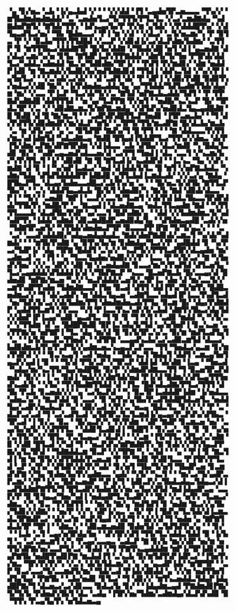 ▝▄▝▊▞▅▃▝▃▙▝▐▞▄▃▙▟▝▞▝▝▝▞▞▟▟▝▐▜▝▃▄▟▅▜▛▃▅▃▃▃▝▜▚▞▞▝▆▜▙▟▆▟▅▟▆▟▟▞▝▃▝▃▅▟▅▜▃▞▜▞▜▜▜▞▛▜▃▜▃▝▞▃▞▃▆▟▇▟▄▝▚▟▇▟▅▛▇▜▞▝▇▜▟▞▜▜▚▝▐▟▚▃▄▞▙▞▛▝▛▞▆▝▄▜▟▞▝▞▛▟▟▟█▜▚▞▝▞▟▜▄▃▟▜▃▞▅▞▝▜▙▝█▟▅▃▃▞▝▛▐▝▆▝▞▟▝▝▞▟▃▞▝▃▜▞▅▃▆▞▚▝▛▝▉▜▃▝▛▝▞▝▉▃▙▞▜▜▚▜▜▟█▟▝▞▃▃▛▝▞▟▊▟▐▞▃▞▟▃▛▟▆▞▙▟▆▞▝▃▜▜▛▝▊▝▆▜▜▜▙▃▞▟▟▟▇▜▛▝█▞▙▞▟▟▇▝▞▜▙▟▞▟█▝▅▜▝▟▐▝▄▃▅▟▇▝▟▞▟▃▞▃▆▞▚▞▅▝▊▜▄▝▇▜▟▛▐▃▛▞▛▛▇▟▟▞▝▟▆▜▞▜▞▜▅▝▛▜▛▟▞▟▟▜▃▞▚▟▟▃▚▟▅▟▟▝▇▃▚▞▜▟▉▟▆▞▜▛▐▞▝▝▛▟▜▝▛▞▆▟▊▞▝▟▆▝▅▟▟▛▐▟▊▝▆▝▇▃▆▟▞▞▙▟▉▞▙▞▅▟▜▟▇▟▊▟▝▜▜▟▐▝▟▟▚▃▜▟▝▞▚▞▞▛▐▝▄▜▅▜▃▞▝▝▞▃▚▟▞▃▞▟▞▝▝▟▝▃▟▜▝▟▞▝▛▝▟▛▐▝▞▟▉▞▛▟█▝▉▟▉▜▚▞▅▟▃▞▞▟█▝▇▞▚▝▐▞▛▟▅▟▅▃▟▟▄▜▄▝▄▞▜▜▟▟▞▜▟▜▃▟▆▜▜▟▞▟▄▞▆▝▆▞▝▞▃▃▝▛▐▃▛▝▜▃▞▟▞▜▞▞▃▝▇▜▟▝▅▛▇▃▙▃▟▟▞▜▟▜▝▝▛▝▛▛▇▟▚▟▇▟█▝▟▟▜▜▜▟▝▝▅▝▄▞▜▃▛▛▇▝▛▞▅▜▝▝▅▟█▞▚▃▚▃▛▝█▞▝▜▛▟▃▜▛▝▞▃▝▞▝▟▉▟▇▃▆▃▜▞▆▛▇▃▆▟▄▝▞▟▜▟▚▞▅▟▉▟▃▜▄▃▄▟█▟▇▝█▝▉▟█▝▟▝█▝▇▞▆▃▜▝▝▝▃▟▛▟▛▟█▜▜▃▛▜▅▟▊▝▐▜▛▃▅▃▙▞▝▝▜▝▟▞▛▟▜▜▞▟▉▟▆▟▛▞▆▞▟▃▛▝▆▜▞▝▃▜▛▜▞▜▜▞▆▃▟▛▇▝█▞▟▃▙▞▆▃▙▝▃▝▆▝▟▜▞▃▞▝▄▝▃▝▉▜▟▜▛▝▇▟▚▞▜▝█▝▛▜▝▝▝▝▇▝▟▟▃▃▃▜▚▜▜▞▆▃▚▟▐▟▆▜▟▝▚▟▃▟▇▃▄▝▇▟█▝█▜▄▟▐▜▟▟▛▜▃▞▜▜▚▞▞▟▅▃▝▟▞▛▐▜▞▟▆▞▃▛▇▞▟▛▇▜▛▟▆▝▞▟▐▟▃▃▝▃▙▝▟▜▙▞▝▟▃▞▆▟▊▝▚▝█▟▄▜▃▟▊▝▉▞▚▝▚▟▛▃▄▃▅▟▚▟▃▃▅▞▟▝▃▞▛▜▝▜▅▟▐▝▟▃▝▃▃▜▝▞▚▃▆▞▙▞▚▜▚▜▜▃▜▝▐▞▝▟▉▟▊▝▇▝█▝▇▜▃▟▐▞▚▃▟▟▛▟▝▝▐▃▚▃▝▜▄▝▞▟▚▝▆▟▇▝▟▝▊▝▐▝▚▞▅▛▐▃▟▃▞▝▅▟▝▟▐▟▟▞▙▜▃▝█▝▆▜▝▞▅▛▇▃▙▟▃▝▚▟▆▞▜▟▄▝▟▜▟▜▟▟▟▟▛▛▐▟█▟█▝▄▜▜▃▙▟▐▃▆▟▃▟▞▝▞▞▃▞▄▝▇▟▄▝█▜▙▃▛▜▃▝▟▃▄▞▙▟▅▃▃▟█▃▞▃▙▜▚▞▅▝▃▝▝▝█▞▅▃▜▞▟▜▙▝▇▜▜▃▛▜▙▞▚▝▝▃▚▝▟▟▟▜▄▃▟▃▙▝█▞▙▜▝▟▅▟▉▞▚▝▇▞▙▝▇▟▝▟▉▟▞▟▃▃▝▛▐▝▝▜▞▞▝▃▅▟▊▝▇▛▐▝▃▃▛▞▃▃▜▞▜▃▅▜▝▞▟▞▛▟▐▟▃▜▙▃▃▜▛▟▛▟▟▞▜▜▙▜▚▝▆▟█▞▛▝▃▝▇▃▄▟▐▝▟▃▅▟▇▃▄▝▅▟▃▜▜▃▄▟▆▝▇▟▝▝▚▜▜▜▜▃▃▃▙▝▟▃▟▜▙▞▛▟▛▝▄▞▃▃▜▝█▟▚▟▇▞▄▝▝▟▟▝▞▞▙▟▆▟▆▃▜▞▚▟▚▟▛▜▚▝▐▟▟▞▚▟▆▟▝▟▊▃▆▟█▟▛▃▅▟▉▟▄▜▄▝▝▟▜▟▅▃▄▟█▝▃▟▞▞▅▝▜▟▇▜▛▃▅▜▞▝▚▜▜▟▞▟▅▟▅▃▛▜▛▝▉▃▃▃▛▛▐▛▇▝▜▞▜▞▄▃▚▝▝▝▃▝▃▞▝▃▃▟▚▟▟▟▉▞▚▟▄▃▅▟▄▟▄▟▃▝▇▟▞▟▅▛▇▟▊▟▞▃▆▃▜▝▚▞▟▞▚▟▆▟▞▝▝▝▆▜▙▜▚▟▇▝▄▝▉▜▚▞▙▞▆▝▊▟▆▟▄▞▜▃▞▞▛▝▄▟█▟▟▝▊▝▚▞▛▃▞▜▟▛▐▞▝▟▄▝▜▛▇▝█▟▟▜▝▃▚▞▞▝▚▃▛▜▞▞▛▜▜▃▟▜▛▞▟▃▄▟▅▝▆▞▃▟▆▃▟▝▃▝▐▜▝▝▄▝▜▃▃▜▄▟▅▞▅▟▉▞▞▞▛▝▐▃▃▝▛▝▚▜▞▃▞▝▇▝▚▜▅▟▚▜▅▞▝▞▞▃▝▟▛▞▝▟█▝▇▝▞▃▅▟▄▟▇▝▊▃▃▞▆▞▚▜▚▟▜▟▝▟▜▃▅▜▄▝▜▃▞▃▄▟▟▟▞▟▜▟▟▟▐▞▟▝▞▜▙▛▇▃▛▝▚▃▃▝█▃▅▛▇▃▙▝█▞▃▃▄▞▟▝█▟▅▟▊▝▆▛▇▞▆▃▅▝▚▞▞▝▅▃▛▟▟▟▞▃▅▜▞▃▜▛▐▃▝▟▅▝▟▝▆▞▃▃▜▞▞▃▆▜▚▟▛▜▚▟▅▝▜▟▆▟▇▃▃▛▐▜▅▝▉▃▟▝▟▜▜▝▟▟▐▜▚▞▜▞▆▜▚▝█▟█▃▅▟▆▃▞▞▝▜▝▟▞▃▟▟▚▝▆▝▟▟▃▜▄▃▅▝▃▟▇▜▃▃▚▟▄▟▐▛▐▃▃▜▚▟▜▃▟▝▅▞▜▟▚▜▞▃▞▞▟▞▙▟▆▞▛▜▝▟▅▟▆▟▅▃▟▞▛▜▄▝▉▃▆▝█▞▝▟▄▞▛▟▇▟▛▝▄▟▟▜▜▃▆▜▝▞▛▃▃▝▚▜▝▛▐▃▃▜▚▃▚▟▚▜▞▃▙▟▝▟▇▜▚▜▙▃▞▟▄▜▟▞▞▟▅▛▐▛▐▃▄▞▚▟▉▝▄▃▟▜▃▝▜▝▊▝▊▝▜▝▚▜▝▝▃▟▉▝▆▟▟▝▚▝▚▜▞▃▞▝▞▜▜▟▆▝▟▝▃▝█▟█▛▇▟▉▝▉▛▐▃▚▟▄▜▞▜▟▝▄▞▅▜▅▛▐▝▊▃▚▃▅▝▃▞▛▛▇▞▅▝▅▛▇▛▐▝▜▃▝▟▄▝▆▞▟▝▉▝▊▞▙▜▛▃▚▞▃▝▉▞▆▝▆▟▜▃▟▜▄▜▝▃▝▝▐▞▙▜▃▃▛▃▜▜▅▟▚▝▝▟▜▛▇▝▃▃▄▟▚▃▙▞▃▞▃▟▉▃▆▜▟▝▟▃▃▞▙▟▉▟▆▃▙▜▚▞▛▃▛▜▞▞▄▟▆▃▅▃▚▃▄▃▛▃▛▃▃▝▜▜▝▜▅▟▃▞▄▃▆▝▊▞▆▞▛▟▛▟▝▞▝▝▊▃▚▃▄▜▝▃▟▝▅▟▄▝▝▜▟▞▚▃▜▝▇▟▄▜▝▟▟▜▝▃▆▃▄▜▅▜▄▃▛▞▄▟▐▝▉▝▝▝▜▞▟▝▛▜▞▃▛▝▞▜▛▃▛▝▟▟▐▟▝▟▞▟▇▝▐▃▄▝▝▜▅▃▟▝▚▟▄▞▆▞▚▃▜▜▞▜▄▞▅▟█▜▙▝▉▞▛▝▞▟▆▟▛▟▇▃▃▜▜▝▜▝▉▃▅▜▛▃▛▟▅▟▞▝▉▞▞▝▐▝▃▝▉▟▐▝▆▟▞▞▞▟▆▜▟▞▅▟▝▛▐▞▟▝█▟▆▞▞▟▜▃▄▜▜▜▅▟▚▃▟▞▙▝▝▞▙▞▝▜▚▜▙▟▇▜▜▟▟▝▟▝▐▜▃▝█▟▚▟▃▟▇▞▛▜▃▞▜▜▜▝▟▜▙▝▛▃▙▝▊▃▅▟▞▞▞▝▄▝▃▞▙▃▛▟▝▝▚▝▉▃▜▛▐▃▟▟▟▛▐▟▆▝▐▞▅▟▃▃▚▟▅▃▚▞▚▝▇▃▛▟▟▝█▝▃▃▞▝▉▝▅▜▚▞▄▜▙▞▛▃▟▜▟▟█▜▟▃▅▜▃▝▅▟▟▜▄▞▃▟▛▞▅▃▙▃▛▝▚▞▝▟▉▞▃▟▝▞▛▞▃▝▅▃▄▝█▟▃▜▃▝▊▞▞▝▞▝▛▝▃▝▟▃▛▃▞▃▟▝▜▝▃▞▃▟▜▃▟▝▄▜▟▜▛▃▜▃▜▃▆▟▐▞▄▃▄▞▛▃▛▟▚▞▟▜▙▃▝▜▛▃▟▝▐▝▊▞▃▝▉▃▝▝█▞▄▃▛▞▚▝▛▞▛▟▆▝▝▟▛▝▇▟▛▝▊▃▆▃▅▝▅▞▝▃▄▞▙▞▅▜▞▝▞▟▜▜▜▃▝▝▟▟▊▜▃▟▊▟▐▝▜▟█▜▝▝▊▞▃▞▃▝▊▝▊▝▊▝▚▞▅▞▃▜▜▞▚▞▞▝█▜▃▝▛▃▜▃▄▃▞▝▟▃▛▞▝▝▞▃▆▝▐▜▞▜▜▃▝▟▜▃▞▃▚▟▇▝▉▝▞▟▉▝█▜▃▟▝▞▚▟▝▜▝▝▅▃▛▟▚▞▆▛▇▟▇▜▚▝▇▝▊▟▞▞▞▜▚▜▄▃▛▛▇▞▄▜▃▜▛▟▝▝▜▟▇▟▟▃▆▝▉▃▛▝▞▞▜▛▇▝▚▝▃▜▟▝▝▝▄▝▝▛▐▝▊▝▇▃▜▟▐▝▆▝▆▝▉▜▞▞▟▜▜▟▟▞▛▃▅▃▆▝▛▝▛▝▜▟▊▝▛▟▊▜▃▃▝▛▐▜▛▞▛▜▃▟▝▃▛▝▄▜▚▞▝▟▜▟▛▞▟▞▛▞▚▟▞▝▊▞▅▜▝▜▙▞▜▞▅▜▝▜▙▟▛▃▅▝▊▃▆▟▚▛▇▝▞▜▄▝▊▟▅▞▙▞▛▞▄▟▆▃▃▝▄▟▞▝▚▜▞▝▚▃▜▝▝▝▆▞▃▞▜▞▄▟▛▃▛▃▆▞▝▞▛▝▐▞▃▝█▟▚▃▅▟▛▝▚▛▐▞▜▝▐▟▊▃▛▞▃▜▙▟▃▟▄▃▜▟▄▃▞▟▐▃▟▜▟▟▆▛▇▜▜▞▜▝█▜▃▟▛▞▙▟▅▜▞▞▅▞▃▜▄▞▟▜▟▝▆▟▐▟▄▟▛▃▄▝▃▃▛▞▛▝▉▝▊▜▄▃▞▜▅▞▚▟▐▝▅▟▄▟▛▜▃▜▃▟▛▞▝▝█▞▝▞▃▝▅▜▚▝▜▃▅▃▞▟▆▃▝▞▚▝▊▃▝▜▚▜▟▜▜▝▝▝▆▞▙▝▇▞▄▝▆▟▜▟▜▝▊▝▅▟▆▝▇▃▞▞▄▜▙▞▜▟▊▞▞▟▇▞▝▝▅▞▛▝▞▞▚▝▟▛▐▞▄▃▝▃▜▞▝▛▐▝█▟▚▞▜▃▜▟▞▟▐▃▆▃▟▃▜▛▇▟▛▃▞▝▟▞▃▞▆▝▚▟▚▜▄▟▝▞▟▞▜▝▝▟▞▞▟▝▜▝▅▟▅▝▄▝▇▛▇▜▟▃▙▜▛▝▜▛▐▝▝▟▆▃▚▝▝▟▉▃▆▃▅▟▉▝▉▟▅▜▟▝▃▜▟▜▟▜▚▞▄▝▝▝▊▞▝▝▐▃▙▝▃▜▝▃▄▞▅▜▛▟▄▜▅▝▝▟▚▜▛▞▟▜▝▜▜▞▜▃▚▟▟▃▜▟▟▝▉▝▐▞▙▜▝▃▝▃▞▃▆▃▆▜▝▞▚▝▛▃▄▞▃▃▄▃▝▃▟▃▛▝▇▝▊▞▙▝▆▞▞▟▛▝▅▞▆▝▅▜▜▞▟▛▇▞▅▞▃▃▛▜▞▃▞▝▊▟▟▝▞▜▝▛▇▜▚▃▄▟▟▟▆▝▆▛▐▞▜▛▐▟▊▞▜▝▄▛▇▜▙▝▅▟█▜▚▟▊▛▇▝▆▃▙▟▐▜▝▃▚▃▙▝▉▞▆▜▟▜▚▛▐▟▛▃▞▝▐▜▅▜▚▞▆▃▝▜▛▞▛▞▛▞▚▝▞▃▚▝▟▞▙▜▟▃▆▞▚▝▄▝▄▝▄▃▟▛▐▟▞▝▆▜▛▜▛▝▝▃▛▝▊▃▞▃▃▞▜▞▃▃▆▟▜▞▆▞▝▜▟▞▃▟▝▛▐▟▞▟▉▟▟▝▄▝▞▞▆▝▅▟▜▜▅▜▟▜▄▜▄▞▝▛▇▜▙▝▝▃▙▞▅▟▊▝▊▜▃▞▝▜▝▟▊▞▞▝▆▜▚▃▅▟▟▃▜▟▄▛▐▟▄▟█▛▇▞▜▝▟▃▅▃▞▃▞▟▊▃▃▝▉▟▃▞▙▝▊▞▝▝▐▟▄▟▆▃▄▟▝▛▇▟▆▟▊▛▇▞▜▞▜▞▙▝▛▟▅▟▚▜▙▜▝▟▃▝▃▟▄▝▐▜▛▞▅▞▜▟▆▞▃▟▆▟▄▞▟▃▛▟▚▟▉▝▉▝▜▜▚▝▛▃▄▜▄▜▚▝▅▜▟▃▅▃▄
